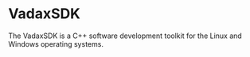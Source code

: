 # VadaxSDK
The VadaxSDK is a C++ software development toolkit for the Linux and Windows operating systems. 
